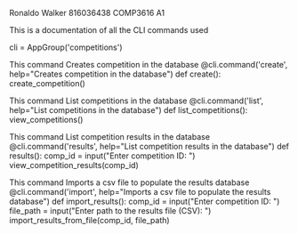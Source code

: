 Ronaldo Walker
816036438
COMP3616 A1

This is a documentation of all the CLI commands used 


cli = AppGroup('competitions')

This command Creates competition in the database
@cli.command('create', help="Creates competition in the database")
def create():
    create_competition()

This command List competitions in the database
@cli.command('list', help="List competitions in the database")
def list_competitions():
    view_competitions()

This command List competition results in the database
@cli.command('results', help="List competition results in the database")
def results():
    comp_id = input("Enter competition ID: ")
    view_competition_results(comp_id)


This command Imports a csv file to populate the results database
@cli.command('import', help="Imports a csv file to populate the results database")
def import_results():
    comp_id = input("Enter competition ID: ")
    file_path = input("Enter path to the results file (CSV): ")
    import_results_from_file(comp_id, file_path)
